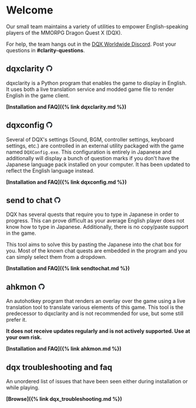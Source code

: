 # Welcome

Our small team maintains a variety of utilities to empower English-speaking players of the MMORPG Dragon Quest X (DQX).

For help, the team hangs out in the [DQX Worldwide Discord](discord.gg/dragonquestx). Post your questions in **#clarity-questions**.

## dqxclarity <a href="https://github.com/dqx-translation-project/dqxclarity"><img src="asset/github-mark.png" alt="github-mark" width="17"></a>

dqxclarity is a Python program that enables the game to display in English. It uses both a live translation service and modded game file to render English in the game client.

**[Installation and FAQ]({% link dqxclarity.md %})**

## dqxconfig <a href="https://github.com/dqx-translation-project/dqx_en_config"><img src="asset/github-mark.png" alt="github-mark" width="17"></a>

Several of DQX's settings (Sound, BGM, controller settings, keyboard settings, etc.) are controlled in an external utility packaged with the game named `DQXConfig.exe`. This configuration is entirely in Japanese and additionally will display a bunch of question marks if you don't have the Japanese language pack installed on your computer. It has been updated to reflect the English language instead.

**[Installation and FAQ]({% link dqxconfig.md %})**

## send to chat <a href="https://github.com/dqx-translation-project/dqx-send-to-chat"><img src="asset/github-mark.png" alt="github-mark" width="17"></a>

DQX has several quests that require you to type in Japanese in order to progress. This can prove difficult as your average English player does not know how to type in Japanese. Additionally, there is no copy/paste support in the game.

This tool aims to solve this by pasting the Japanese into the chat box for you. Most of the known chat quests are embedded in the program and you can simply select them from a dropdown.

**[Installation and FAQ]({% link sendtochat.md %})**

## ahkmon <a href="https://github.com/dqx-translation-project/ahkmon"><img src="asset/github-mark.png" alt="github-mark" width="17"></a>

An autohotkey program that renders an overlay over the game using a live translation tool to translate various elements of this game. This tool is the predecessor to dqxclarity and is not recommended for use, but some still prefer it.

**It does not receive updates regularly and is not actively supported. Use at your own risk.**

**[Installation and FAQ]({% link ahkmon.md %})**

## dqx troubleshooting and faq

An unordered list of issues that have been seen either during installation or while playing.

**[Browse]({% link dqx_troubleshooting.md %})**
